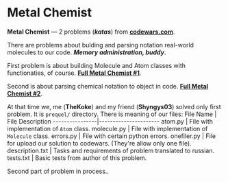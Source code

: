 # Metal Chemist
**Metal Chemist** — 2 problems (***katas***) from **[codewars.com](https://www.codewars.com/)**.

There are problems about bulding and parsing notation real-world molecules to our code. ***Memory administration, buddy***.

First problem is about building Molecule and Atom classes with functionaties, of course. **[Full Metal Chemist #1](https://www.codewars.com/kata/5a27ca7ab6cfd70f9300007a)**.

Second is about parsing chemical notation to object in code. **[Full Metal Chemist #2](https://www.codewars.com/kata/5a529cced8e145207e000010)**.

At that time we, me (**TheKoke**) and my friend (**Shyngys03**) solved only first problem. It is `prequel/` directory.
There is meaning of our files:
 File Name      | File Description
----------------|----------------------
atom.py         | File with implementation of `Atom` class.
molecule.py     | File with implementation of `Molecule` class.
errors.py       | File with certain python errors.
onefiler.py     | File for upload our solution to codewars. (They're allow only one file).
description.txt | Tasks and requirements of problem translated to russian.
tests.txt       | Basic tests from author of this problem.

Second part of problem in process..

